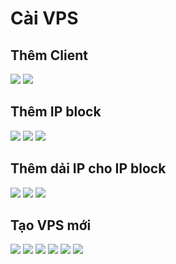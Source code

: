 # Cài VPS
## Thêm Client
<img src="image/1.PNG">
<img src="image/2.PNG">

## Thêm IP block 
<img src="image/3.PNG">
<img src="image/4.PNG">
<img src="image/5.PNG">

## Thêm dải IP cho IP block
<img src="image/6.PNG">
<img src="image/7.PNG">


<img src="image/8.PNG">

## Tạo VPS mới 

<img src="image/9.PNG">
<img src="image/10.PNG">
<img src="image/11.PNG">
<img src="image/12.PNG">
<img src="image/13.PNG">
<img src="image/14.PNG">